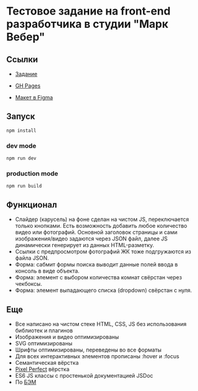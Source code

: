 # Тестовое задание на front-end разработчика в студии "Марк Вебер"

## Ссылки

* [Задание](https://www.notion.so/front-end-0d9693fffaef4869a77635f26dd0e923)

* [GH Pages](https://melentq.github.io/test-mark-weber)

* [Макет в Figma](https://www.figma.com/file/c5UJ6beeIf35Lk1d8Zw4vJ/%D0%A2%D0%B5%D1%81%D1%82%D0%BE%D0%B2%D0%BE%D0%B5-%D0%B7%D0%B0%D0%B4%D0%B0%D0%BD%D0%B8%D0%B5-%D0%BD%D0%B0-front-end-%D1%80%D0%B0%D0%B7%D1%80%D0%B0%D0%B1%D0%BE%D1%82%D1%87%D0%B8%D0%BA%D0%B0?node-id=0%3A1)

## Запуск

`npm install`

### dev mode

`npm run dev`

### production mode

`npm run build`

## Функционал

* Слайдер (карусель) на фоне сделан на чистом JS, переключается только кнопками. Есть возможность добавить любое количество видео или фотографий. Основной заголовок страницы и сами изображения/видео задаются через JSON файл, далее JS динамически генерирует из данных HTML-разметку.
* Ссылки с предпросмотром фотографий ЖК тоже подгружаются из файла JSON.
* Форма: сабмит формы поиска выводит данные полей ввода в консоль в виде объекта.
* Форма: элемент с выбором количества комнат свёрстан через чекбоксы.
* Форма: элемент выпадающего списка (dropdown) свёрстан с нуля.

## Еще

* Все написано на чистом стеке HTML, CSS, JS без использования библиотек и плагинов
* Изображения и видео оптимизированы
* SVG оптимизированы
* Шрифты оптимизированы, переведены во все форматы
* Для всех интерактивных элементов прописаны :hover и :focus
* Семантическая вёрстка
* [Pixel Perfect](https://chrome.google.com/webstore/detail/perfectpixel-by-welldonec/dkaagdgjmgdmbnecmcefdhjekcoceebi?hl=ru) вёрстка
* ES6 JS классы с простенькой документацией JSDoc
* По [БЭМ](https://ru.bem.info/)
